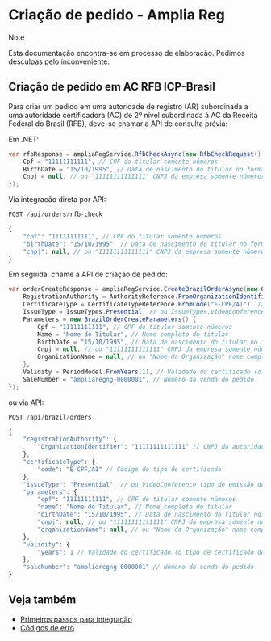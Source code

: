 ﻿# Criação de pedido - Amplia Reg

> [!NOTE]
> Esta documentação encontra-se em processo de elaboração. Pedimos desculpas pelo inconveniente.

## Criação de pedido em AC RFB ICP-Brasil

Para criar um pedido em uma autoridade de registro (AR) subordinada a uma autoridade certificadora (AC) de 2º nível subordinada à AC da Receita Federal do Brasil (RFB),
deve-se chamar a API de consulta prévia:

Em .NET:

```cs
var rfbResponse = ampliaRegService.RfbCheckAsync(new RfbCheckRequest() {
	Cpf = "11111111111", // CPF do titular somente números
	BirthDate = "15/10/1995", // Data de nascimento do titular no formato YYYY/MM/DD
	Cnpj = null, // ou "11111111111111" CNPJ da empresa somente números
});
```

Via integracão direta por API:

```js
POST /api/orders/rfb-check

{
	"cpf": "11111111111", // CPF do titular somente números
	"birthDate": "15/10/1995", // Data de nascimento do titular no formato YYYY/MM/DD
	"cnpj": null, // ou "11111111111111" CNPJ da empresa somente números
}
```

Em seguida, chame a API de criação de pedido:

```cs
var orderCreateResponse = ampliaRegService.CreateBrazilOrderAsync(new OrderCreateRequest<BrazilOrderCreateParameters>() {
	RegistrationAuthority = AuthorityReference.FromOrganizationIdentifier("11111111111111"), // CNPJ da autoridade de registro
	CertificateType = CertificateTypeReference.FromCode("E-CPF/A1"), // Código do tipo de certificado
	IssueType = IssueTypes.Presential, // ou IssueTypes.VideoConference tipo de emissão do certificado
	Parameters = new BrazilOrderCreateParameters() {
		Cpf = "11111111111", // CPF do titular somente números
		Name = "Nome do Titular", // Nome completo do titular
		BirthDate = "15/10/1995", // Data de nascimento do titular no formato YYYY/MM/DD
		Cnpj = null, // ou "11111111111111" CNPJ da empresa somente números
		OrganizationName = null, // ou "Nome da Organização" nome completo da organização
	},
	Validity = PeriodModel.FromYears(1), // Validade do certificado (o tipo de certificado deve permitir essa validade)
	SaleNumber = "ampliaregng-0000001", // Número da venda do pedido
});
```

ou via API:

```js
POST /api/brazil/orders

{
	"registrationAuthority": {
		"OrganizationIdentifier": "11111111111111" // CNPJ da autoridade de registro
	},
	"certificateType": {
		"code": "E-CPF/A1" // Código do tipo de certificado
	},
	"issueType": "Presential", // ou VideoConference tipo de emissão do certificado
	"parameters": {
		"cpf": "11111111111", // CPF do titular somente números
		"name": "Nome do Titular", // Nome completo do titular
		"birthDate": "15/10/1995", // Data de nascimento do titular no formato YYYY/MM/DD
		"cnpj": null, // ou "11111111111111" CNPJ da empresa somente números
		"organizationName": null, // ou "Nome da Organização" nome completo da organização
	},
	"validity": {
		"years": 1 // Validade do certificado (o tipo de certificado deve permitir essa validade)
	},
	"saleNumber": "ampliaregng-0000001" // Número da venda do pedido
}
```

## Veja também

* [Primeiros passos para integração](get-started.md)
* [Códigos de erro](error-codes.md)
